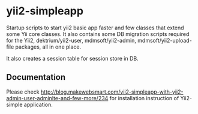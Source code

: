 yii2-simpleapp
===========

Startup scripts to start yii2 basic app faster and few classes that extend some Yii core classes.
It also contains some DB migration scripts required for the Yii2, dektrium/yii2-user, mdmsoft/yii2-admin, mdmsoft/yii2-upload-file packages, all in one place.

It also creates a session table for session store in DB.


Documentation
-------------

Please check http://blog.makewebsmart.com/yii2-simpleapp-with-yii2-admin-user-adminlte-and-few-more/234 for installation instruction of Yii2-simple application.
